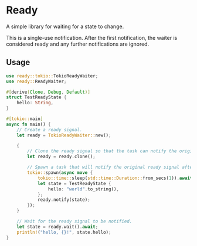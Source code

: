 # Ready

A simple library for waiting for a state to change.

This is a single-use notification. After the first notification, the waiter is considered ready and any further notifications are ignored.

## Usage

```rust
use ready::tokio::TokioReadyWaiter;
use ready::ReadyWaiter;

#[derive(Clone, Debug, Default)]
struct TestReadyState {
    hello: String,
}

#[tokio::main]
async fn main() {
    // Create a ready signal.
    let ready = TokioReadyWaiter::new();

    {
        // Clone the ready signal so that the task can notify the original using the same reference.
        let ready = ready.clone();

        // Spawn a task that will notify the original ready signal after a delay.
        tokio::spawn(async move {
            tokio::time::sleep(std::time::Duration::from_secs(1)).await;
            let state = TestReadyState {
                hello: "world".to_string(),
            };
            ready.notify(state);
        });
    }

    // Wait for the ready signal to be notified.
    let state = ready.wait().await;
    println!("hello, {}!", state.hello);
}
```

